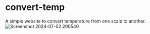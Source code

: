# convert-temp
A simple website to convert temperature from one scale to another.
![Screenshot 2024-07-02 200540](https://github.com/ayush-jsrt/convert-temp/assets/136156977/d72c7aee-4045-43da-b99b-f390028f2b39)
